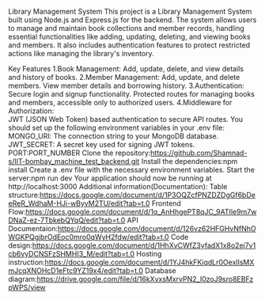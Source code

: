 Library Management System
This project is a Library Management System built using Node.js and Express.js for the backend. The system allows users to manage and maintain book collections and member records,
handling essential functionalities like adding, updating, deleting, and viewing books and members. It also includes authentication features to protect restricted actions like 
managing the library's inventory.

Key Features
	1.Book Management:
            Add, update, delete, and view details and history of books.
  2.Member Management:
            Add, update, and delete members.
            View member details and borrowing history.
  3.Authentication: 
	          Secure login and signup functionality.
					  Protected routes for managing books and members, accessible only to authorized users.
	4.Middleware for Authorization:		
           JWT (JSON Web Token) based authentication to secure API routes.
  You should set up the following environment variables in your .env file:
            MONGO_URI: The connection string to your MongoDB database.
            JWT_SECRET: A secret key used for signing JWT tokens.
						PORT:PORT_NUMBER
  Clone the repository:https://github.com/Shamnad-s/IIT-bombay_machine_test_backend.git
	Install the dependencies:npm install
  Create a .env file with the necessary environment variables.
	Start the server:npm run dev
  Your application should now be running at http://localhost:3000
	Additional information(Documentation): 
        Table structure:https://docs.google.com/document/d/1P3OQZcfPNZDZDgGf6bDeeReR_WdhaM-HJi-wByvM2TU/edit?tab=t.0
				Frontend Flow:https://docs.google.com/document/d/1q_AnHhgePT8qJC_9ATIle9m7wDNaZ-ez-7TbkebQYqQ/edit?tab=t.0
		    API Documentaion:https://docs.google.com/document/d/126vz62HFGHvNfNhOWGKPQgjbrOdEoc0mro0qWyH2fdw/edit?tab=t.0
			  Code design:https://docs.google.com/document/d/1HhXvCWfZ3yfadX1x8o2ej7v1cb6vyDCNSFzSHMHI3_M/edit?tab=t.0
		    Hosting instruction:https://docs.google.com/document/d/1YJ4hkFKiqdLr0OexlIsMXmJcqXNOHcD1eFtc9YZ19x4/edit?tab=t.0
			Database diagram:https://drive.google.com/file/d/16kXvxsMxrvPN2_I0zoJ9sro8EBFzpWPS/view
